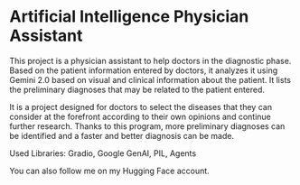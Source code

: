 # Artificial Intelligence Physician Assistant
This project is a physician assistant to help doctors in the diagnostic phase. Based on the patient information entered by doctors, it analyzes it using Gemini 2.0 based on visual and clinical information about the patient. It lists the preliminary diagnoses that may be related to the patient entered.

It is a project designed for doctors to select the diseases that they can consider at the forefront according to their own opinions and continue further research. Thanks to this program, more preliminary diagnoses can be identified and a faster and better diagnosis can be made.

Used Libraries: Gradio, Google GenAI, PIL, Agents

You can also follow me on my Hugging Face account.
